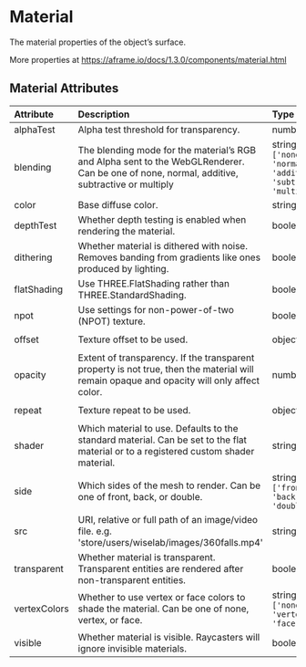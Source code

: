 
Material
========


The material properties of the object’s surface. 

More properties at <a href='https://aframe.io/docs/1.3.0/components/material.html'>https://aframe.io/docs/1.3.0/components/material.html</a>

Material Attributes
--------------------

|Attribute|Description|Type|Default|Required|
| :--- | :--- | :--- | :--- | :--- |
|alphaTest|Alpha test threshold for transparency.|number|```0```|No|
|blending|The blending mode for the material’s RGB and Alpha sent to the WebGLRenderer. Can be one of none, normal, additive, subtractive or multiply|string; One of: ```['none', 'normal', 'additive', 'subtractive', 'multiply']```|```'normal'```|No|
|color|Base diffuse color.|string|```'#7f7f7f'```|No|
|depthTest|Whether depth testing is enabled when rendering the material.|boolean|```True```|No|
|dithering|Whether material is dithered with noise. Removes banding from gradients like ones produced by lighting.|boolean|```True```|No|
|flatShading|Use THREE.FlatShading rather than THREE.StandardShading.|boolean|```False```|No|
|npot|Use settings for non-power-of-two (NPOT) texture.|boolean|```False```|No|
|offset|Texture offset to be used.|object|```{'x': 1, 'y': 1}```|No|
|opacity|Extent of transparency. If the transparent property is not true, then the material will remain opaque and opacity will only affect color.|number|```1```|No|
|repeat|Texture repeat to be used.|object|```{'x': 1, 'y': 1}```|No|
|shader|Which material to use. Defaults to the standard material. Can be set to the flat material or to a registered custom shader material.|string|```'standard'```|No|
|side|Which sides of the mesh to render. Can be one of front, back, or double.|string; One of: ```['front', 'back', 'double']```|```'front'```|No|
|src|URI, relative or full path of an image/video file. e.g. 'store/users/wiselab/images/360falls.mp4'|string||No|
|transparent|Whether material is transparent. Transparent entities are rendered after non-transparent entities.|boolean|```False```|No|
|vertexColors|Whether to use vertex or face colors to shade the material. Can be one of none, vertex, or face.|string; One of: ```['none', 'vertex', 'face']```|```'none'```|No|
|visible|Whether material is visible. Raycasters will ignore invisible materials.|boolean|```True```|No|
